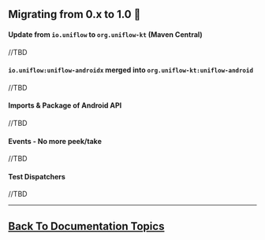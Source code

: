 ## Migrating from 0.x to 1.0 🚧

#### Update from `io.uniflow` to `org.uniflow-kt` (Maven Central)

//TBD

#### `io.uniflow:uniflow-androidx` merged into `org.uniflow-kt:uniflow-android`

//TBD

#### Imports & Package of Android API

//TBD

#### Events - No more peek/take 

//TBD

#### Test Dispatchers

//TBD

----

## [Back To Documentation Topics](../README.md#getting-started--documentation-)
